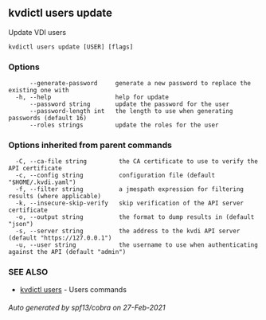 ## kvdictl users update

Update VDI users

```
kvdictl users update [USER] [flags]
```

### Options

```
      --generate-password     generate a new password to replace the existing one with
  -h, --help                  help for update
      --password string       update the password for the user
      --password-length int   the length to use when generating passwords (default 16)
      --roles strings         update the roles for the user
```

### Options inherited from parent commands

```
  -C, --ca-file string         the CA certificate to use to verify the API certificate
  -c, --config string          configuration file (default "$HOME/.kvdi.yaml")
  -f, --filter string          a jmespath expression for filtering results (where applicable)
  -k, --insecure-skip-verify   skip verification of the API server certificate
  -o, --output string          the format to dump results in (default "json")
  -s, --server string          the address to the kvdi API server (default "https://127.0.0.1")
  -u, --user string            the username to use when authenticating against the API (default "admin")
```

### SEE ALSO

* [kvdictl users](kvdictl_users.md)	 - Users commands

###### Auto generated by spf13/cobra on 27-Feb-2021
